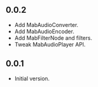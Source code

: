 ## 0.0.2

- Add MabAudioConverter.
- Add MabAudioEncoder.
- Add MabFilterNode and filters.
- Tweak MabAudioPlayer API.

## 0.0.1

- Initial version.
